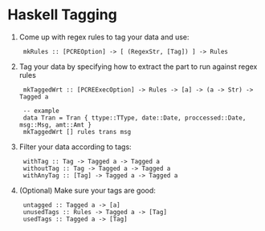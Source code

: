 Haskell Tagging
===============

1. Come up with regex rules to tag your data and use:

        mkRules :: [PCREOption] -> [ (RegexStr, [Tag]) ] -> Rules

2. Tag your data by specifying how to extract the part to run against regex rules

        mkTaggedWrt :: [PCREExecOption] -> Rules -> [a] -> (a -> Str) -> Tagged a

        -- example
        data Tran = Tran { ttype::TType, date::Date, proccessed::Date, msg::Msg, amt::Amt }
        mkTaggedWrt [] rules trans msg

3. Filter your data according to tags:

        withTag :: Tag -> Tagged a -> Tagged a
        withoutTag :: Tag -> Tagged a -> Tagged a
        withAnyTag :: [Tag] -> Tagged a -> Tagged a

4. (Optional) Make sure your tags are good:

        untagged :: Tagged a -> [a]
        unusedTags :: Rules -> Tagged a -> [Tag]
        usedTags :: Tagged a -> [Tag]
